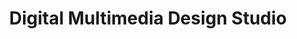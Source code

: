---
title: Digital Multimedia Design Studio
number: DMD 300
description: In this course students synthesize concepts, theories, and applications acquired in introductory courses and think critically about their professional objectives.
bulletin-link: http://bulletins.psu.edu/undergrad/courses/D/DMD/300
pathway-list:
---